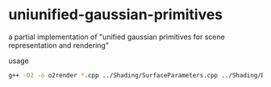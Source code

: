 # uniunified-gaussian-primitives
a partial implementation of "unified gaussian primitives for scene representation and rendering"

usage
```bash
g++ -O2 -o o2render *.cpp ../Shading/SurfaceParameters.cpp ../Shading/Disney.cpp ../Shading/Fresnel.cpp ../Shading/Ggx.cpp ../MathLib/*.cpp ../SystemLib/MemoryAllocation.cpp -I../ -I/home/qinhaoran/libs/include -L/home/qinhaoran/libs/lib -lfcl -lccd -lcnpy -lz --std=c++11 -pthread

